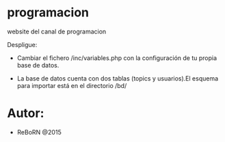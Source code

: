 # programacion
website del canal de programacion

Despligue:

* Cambiar el fichero /inc/variables.php con la configuración de tu propia base de datos.

* La base de datos cuenta con dos tablas (topics y usuarios).El esquema para importar está en el directorio /bd/ 

# Autor: 

* ReBoRN @2015

